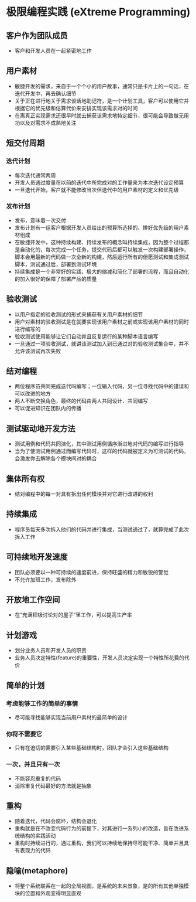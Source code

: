 # 极限编程实践 (eXtreme Programming)

## 客户作为团队成员

- 客户和开发人员在一起紧密地工作

## 用户素材

- 敏捷开发的需求，来自于一个个小的用户故事，通常只是卡片上的一句话，在迭代开发中，再去确认细节
- 关于正在进行地关于需求谈话地助记符，是一个计划工具，客户可以使用它并根据它的优先级和估算代价来安排实现该需求对的时间
- 在离真正实现需求还很早时就去捕获该需求地特定细节，很可能会导致做无用功以及对需求不成熟地关注

## 短交付周期

### 迭代计划

- 每次迭代通常两周
- 开发人员通过度量在以前的迭代中所完成对的工作量来为本次迭代设定预算
- 一旦迭代开始，客户就不能修改当次但迭代中的用户素材的定义和优先级

### 发布计划

- 发布，意味着一次交付
- 发布计划有一组客户根据开发人员给出的预算所选择的、排好优先级的用户素材组成
- 在敏捷开发中，这种持续构建、持续发布的概念叫持续集成，因为整个过程都是自动化的，每次完成一个任务，提交代码后都可以触发一次构建部署操作，脚本会用最新的代码做一次全新的构建，然后运行所有的但愿测试和集成测试脚本，测试通过后，部署到测试环境
- 持续集成是一个非常好的实践，极大的缩减和简化了部署的流程，而且自动化的加入很好的保障了部署产品的质量

## 验收测试

- 以用户指定的验收测试的形式来捕获有关用户素材的细节
- 用户对素材的验收测试是在就要实现该用户素材之前或实现该用户素材的同时进行编写的
- 验收测试使用能够让它们自动并且反复运行的某种脚本语言编写
- 一旦通过一项验收测试，就讲该测试加入到已通过对的验收测试集合中，并不允许该测试再次失败

## 结对编程

- 两位程序员共同完成迭代吗编写；一位输入代码，另一位寻找代码中的错误和可以改进的地方
- 两人不断交换角色，最终的代码由两人共同设计、共同编写
- 可以促进知识在团队内的传播

## 测试驱动地开发方法

- 测试用例和代码共同演化，其中测试用例循序渐进地对代码的编写进行指导
- 当为了使测试用例通过而编写代码时，这样的代码就被定义为可测试的代码，会激发你去解除各个模块间对的耦合

## 集体所有权

- 结对编程中的每一对具有拆出任何模块并对它进行改进的权利

## 持续集成

- 程序员每天多次拆入他们的代码并进行集成，当测试通过了，就算完成了此次拆入工作

## 可持续地开发速度

- 团队必须要以一种可持续的速度前进，保持旺盛的精力和敏锐的警觉
- 不允许加班工作，发布除外

## 开放地工作空间

- 在“充满积极讨论对的屋子”里工作，可以提高生产率

## 计划游戏

- 划分业务人员和开发人员的职责
- 业务人员决定特性(feature)的重要性，开发人员决定实现一个特性所花费的代价

## 简单的计划

### 考虑能够工作的简单的事情

- 尽可能寻找能够实现当前用户素材的最简单的设计

### 你将不需要它

- 只有在迫切的需要引入某些基础结构时，团队才会引入这些基础结构

### 一次，并且只有一次

- 不能容忍重复的代码
- 消除重复代码最好的方法就是抽象

## 重构

- 随着迭代，代码会腐坏，结构会退化
- 重构就是在不改变代码行为的前提下，对其进行一系列小的改造，旨在改进系统结构的实践活动
- 重构时持续进行的，通过重构，我们可以持续地保持尽可能干净、简单并且具有表现力的代码

## 隐喻(metaphore)

- 将整个系统联系在一起的全局视图，是系统的未来景象，是的所有其他单独模块的位置和外观变得明显直观
